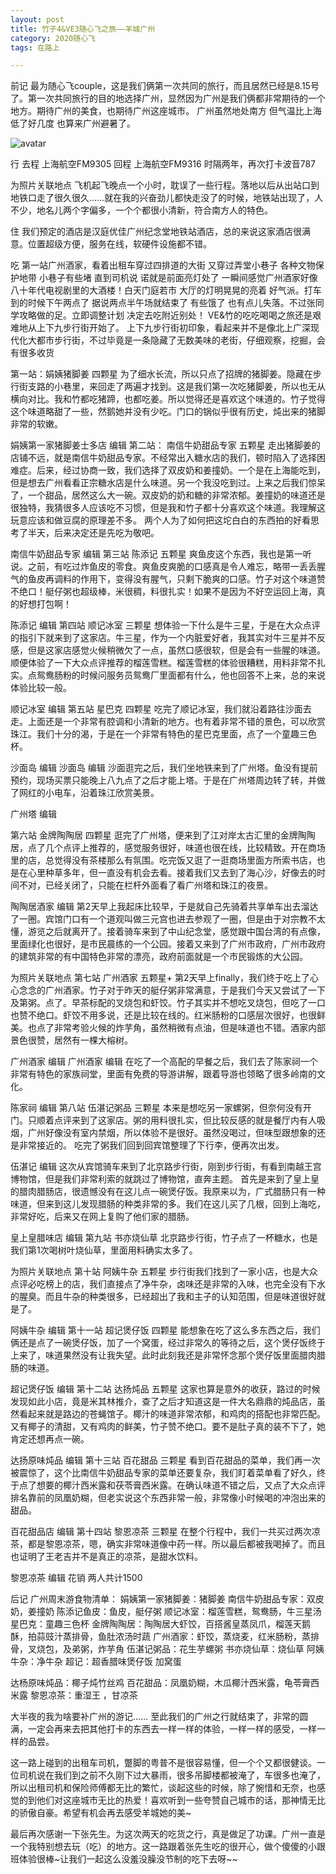 ```yaml
---
layout: post
title: 竹子4&VE3随心飞之旅——羊城广州
category: 2020随心飞
tags: 在路上

---
```




前记
最为随心飞couple，这是我们俩第一次共同的旅行，而且居然已经是8.15号了。第一次共同旅行的目的地选择广州，显然因为广州是我们俩都非常期待的一个地方。期待广州的美食，也期待广州这座城市。
广州虽然地处南方 但气温比上海低了好几度 也算来广州避暑了。

![avatar](../../../../../public/img/img-2020/UNADJUSTEDNONRAW_thumb_a3.jpg)


行
去程 上海航空FM9305
回程 上海航空FM9316
时隔两年，再次打卡波音787

为照片关联地点
飞机️起飞晚点一个小时，耽误了一些行程。落地以后从出站口到地铁口走了很久很久……就在我的兴奋劲儿都快走没了的时候，地铁站出现了，人不少，地名儿两个字偏多，一个个都很小清新，符合南方人的特色。

住
我们预定的酒店是汉庭优佳广州纪念堂地铁站酒店，总的来说这家酒店很满意。位置超级方便，服务在线，软硬件设施都不错。

吃
第一站广州酒家，看着出租车穿过四排道的大街 又穿过弄堂小巷子 各种文物保护地带 小巷子有些堵 直到司机说 诺就是前面亮灯处了 一瞬间感觉广州酒家好像八十年代电视剧里的大酒楼！白天门庭若市 大厅的灯明晃晃的亮着 好气派。打车到的时候下午两点了 据说两点半午场就结束了 有些饿了 也有点儿失落。不过张同学攻略做的足。立即调整计划 决定去吃附近别处！
VE&amp;竹的吃吃喝喝之旅还是艰难地从上下九步行街开始了。
上下九步行街初印象，看起来并不是像北上广深现代化大都市步行街，不过毕竟是一条隐藏了无数美味的老街，仔细观察，挖掘，会有很多收货

第一站：娟姨猪脚姜 四颗星
为了细水长流，所以只点了招牌的猪脚姜。隐藏在步行街支路的小巷里，来回走了两遍才找到。这是我们第一次吃猪脚姜，所以也无从横向对比。我和竹都吃猪蹄，也都吃姜。所以觉得还是喜欢这个味道的。竹子觉得这个味道略甜了一些，然鹅她并没有少吃。门口的锅似乎很有历史，炖出来的猪脚非常的软嫩。

 娟姨第一家猪脚姜士多店 编辑
第二站： 南信牛奶甜品专家 五颗星
走出猪脚姜的店铺不远，就是南信牛奶甜品专家。不经常出入糖水店的我们，顿时陷入了选择困难症。后来，经过协商一致，我们选择了双皮奶和姜撞奶。一个是在上海能吃到，但是想去广州看看正宗糖水店是什么味道。另一个我没吃到过。上来之后我们惊呆了，一个甜品，居然这么大一碗。双皮奶的奶和糖的非常浓郁。姜撞奶的味道还是很独特，我猜很多人应该吃不习惯，但是我和竹子都十分喜欢这个味道。我理解这玩意应该和做豆腐的原理差不多。
两个人为了如何把这坨白白的东西拍的好看思考了半天，后来决定还是先吃为敬吧。

 南信牛奶甜品专家 编辑
第三站 陈添记 五颗星
爽鱼皮这个东西，我也是第一听说。之前，有吃过炸鱼皮的零食。爽鱼皮爽脆的口感真是令人难忘，略带一丢丢腥气的鱼皮再调料的作用下，变得没有腥气，只剩下脆爽的口感。竹子对这个味道赞不绝口！艇仔粥也超级棒，米很稠，料很扎实！如果不是因为不好空运回上海，真的好想打包啊！

 陈添记 编辑
第四站 顺记冰室 三颗星
想体验一下什么是牛三星，于是在大众点评的指引下就来到了这家店。牛三星，作为一个内脏爱好者，我其实对牛三星并不反感，但是这家店感觉火候稍微欠了一点，虽然口感很软，但是会有一些腥的味道。顺便体验了一下大众点评推荐的榴莲雪糕。榴莲雪糕的体验很糟糕，用料非常不扎实。点鸳鸯肠粉的时候问服务员鸳鸯厂里面都有什么，他也回答不上来，总的来说体验比较一般。

 顺记冰室 编辑
第五站 星巴克 四颗星
吃完了顺记冰室，我们就沿着路往沙面去走。上面还是一个非常有腔调和小清新的地方。也有着非常不错的景色，可以欣赏珠江。我们十分的渴，于是在一个非常有特色的星巴克里面，点了一个童趣三色杯。

 沙面岛 编辑
 沙面岛 编辑
沙面逛完之后，我们坐地铁来到了广州塔。鱼没有提前预约，现场买票只能晚上八九点了之后才能上塔。于是在广州塔周边转了转，并做了网红的小电车，沿着珠江欣赏美景。

 广州塔 编辑

第六站 金牌陶陶居 四颗星
逛完了广州塔，便来到了江对岸太古汇里的金牌陶陶居，点了几个点评上推荐的，感觉服务很好，味道也很在线，比较精致。开在商场里的店，总觉得没有茶楼那么有氛围。吃完饭又逛了一逛商场里面方所索书店，也是在心里种草多年，但一直没有机会去看。接着我们又去到了海心沙，好像去的时间不对，已经关闭了，只能在栏杆外面看了看广州塔和珠江的夜景。


 陶陶居酒家 编辑
第2天早上我起床比较早，于是就自己先骑着共享单车出去溜达了一圈。宾馆门口有一个道观叫做三元宫也进去参观了一圈，但是由于对宗教不太懂，游览之后就离开了。接着骑车来到了中山纪念堂，感觉跟中国台湾的有点像，里面绿化也很好，是市民晨练的一个公园。接着又来到了广州市政府，广州市政府的建筑非常的有中国特色非常的漂亮，政府前面就是一个市民锻炼的大公园。


为照片关联地点
第七站 广州酒家 五颗星+
第2天早上finally，我们终于吃上了心心念念的广州酒家。竹子对于昨天的艇仔粥非常满意，于是我们今天又尝试了一下及第粥。点了。早茶标配的叉烧包和虾饺。竹子其实并不想吃叉烧包，但吃了一口也赞不绝口。虾饺不用多说，还是比较在线的。红米肠粉的口感层次很好，也很鲜美。也点了非常考验火候的炸芋角，虽然稍微有点油，但是味道也不错。酒家内部景色很赞，居然有一棵大榕树。

 广州酒家 编辑
 广州酒家 编辑
在吃了一个高配的早餐之后，我们去了陈家祠一个非常有特色的家族祠堂，里面有免费的导游讲解，跟着导游也领略了很多岭南的文化。

 陈家祠 编辑
第八站 伍湛记粥品 三颗星
本来是想吃另一家螺粥，但奈何没有开门。只顺着点评来到了这家店。粥的用料很扎实，但比较反感的就是餐厅内有人吸烟，广州好像没有室内禁烟，所以体验不是很好。虽然没喝过，但味型跟想象的还是非常接近的。
吃完了粥我们回到回宾馆整理了下行李，便再次出发。

 伍湛记 编辑
这次从宾馆骑车来到了北京路步行街，刚到步行街，有看到南越王宫博物馆，但是我们非常利索的就跳过了博物馆，直奔主题。
首先是来到了皇上皇的腊肉腊肠店，很遗憾没有在这儿点一碗煲仔饭。我原来以为，广式腊肠只有一种味道，但来到这儿发现腊肠的种类非常的多。我们在这儿买了几根，回到上海吃，非常好吃，后来又在网上复购了他们家的腊肠。

 皇上皇腊味店 编辑
第九站 书亦烧仙草
北京路步行街，竹子点了一杯糖水，也是我们第1次喝树叶烧仙草，里面用料确实太多了。

为照片关联地点
第十站 阿姨牛杂 五颗星
步行街我们找到了一家小店，也是大众点评必吃榜上的店，我们直接点了净牛杂，卤味还是非常的入味，也完全没有下水的腥臭。而且牛杂的种类很多，已经超出了我和主子的认知范围，但是味道很好就是了。

 阿姨牛杂 编辑
第十一站 超记煲仔饭 四颗星
能想象在吃了这么多东西之后，我们俩还是点了一碗煲仔饭，加了一个窝蛋，经过非常久的等待之后，这个煲仔饭终于上来了，味道果然没有让我失望。此时此刻我还是非常怀念那个煲仔饭里面腊肉腊肠的味道。

 超记煲仔饭 编辑
第十二站 达扬炖品 五颗星
这家也算是意外的收获，路过的时候发现如此小店，竟是米其林推介，查了之后才知道这是一件大名鼎鼎的炖品店，虽然看起来就是路边的苍蝇馆子。椰汁的味道非常浓郁，和鸡肉的搭配也非常匹配。又有椰子的清甜，又有鸡肉的鲜美，竹子赞不绝口。要不是肚子真的装不下了，她肯定还想再点一碗。

 达扬原味炖品 编辑
第十三站 百花甜品 三颗星
看到百花甜品的菜单，我们再一次被震惊了，这个比南信牛奶甜品专家的菜单还要复杂，我们盯着菜单看了好久，终于点了想要的椰汁西米露和茯苓膏西米露。在确认味道不错之后，又点了大众点评排名靠前的凤凰奶糊，但老实说这个东西非常一般，非常像小时候喝的冲泡出来的甜品。

 百花甜品店 编辑
第十四站 黎恩凉茶 三颗星
在整个行程中，我们一共买过两次凉茶，都是黎恩凉茶，嗯，确实非常味道像中药一样。所以最后都被我喝掉了。而且也证明了王老吉并不是真正的凉茶，是甜水饮料。

 黎恩凉茶 编辑
花销
两人共计1500

后记
广州周末游食物清单：
娟姨第一家猪脚姜：猪脚姜
南信牛奶甜品专家：双皮奶，姜撞奶
陈添记鱼皮：鱼皮，艇仔粥
顺记冰室：榴莲雪糕，鸳鸯肠，牛三星汤
星巴克：童趣三色杯
金牌陶陶居：陶陶居大虾饺，百搭酱皇蒸凤爪，榴莲天鹅酥，拍蒜豉汁蒸排骨，鱼肚浓汤时蔬
广州酒家：虾饺，蒸烧麦，红米肠粉，蒸排骨，叉烧包，及弟粥，炸芋角
伍湛记粥品：花生芋螺粥
书亦烧仙草：烧仙草
阿姨牛杂：净牛杂
超记：超香腊味煲仔饭 加窝蛋

达杨原味炖品：椰子炖竹丝鸡
百花甜品：凤凰奶糊，木瓜椰汁西米露，龟苓膏西米露
黎恩凉茶：重湿王 ，甘凉茶

大半夜的我为啥要补广州的游记……
至此我们的广州之行就结束了，非常的圆满，一定会再来去把其他打卡的东西去一样一样的体验，一样一样的感受，一样一样的品尝。

这一路上碰到的出租车司机，蹩脚的粤普不是很容易懂，但一个个又都很健谈。一位司机说在我们到之前不久刚下过大暴雨，很多吊脚楼都被淹了，车很多也淹了，所以出租司机和保险师傅都无比的繁忙，谈起这些的时候，除了惋惜和无奈，也感觉的到他们对这座城市无比的热爱！喜欢听到一些夸赞自己城市的话，那神情无比的骄傲自豪。希望有机会再去感受羊城她的美~

最后再次感谢一下张先生。为这次两天的吃货之行，真是做足了功课。广州一直是一个我特别想去玩（吃）的地方。这一路跟着张先生吃的很开心，做个傻傻的小跟班体验很棒~让我们一起这么没羞没臊没节制的吃下去呀~~